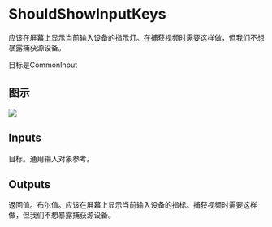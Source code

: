# ShouldShowInputKeys

应该在屏幕上显示当前输入设备的指示灯。在捕获视频时需要这样做，但我们不想暴露捕获源设备。

目标是CommonInput

## 图示

![]($-20221218-18213036.png)

## Inputs

目标。通用输入对象参考。 

## Outputs

返回值。布尔值。应该在屏幕上显示当前输入设备的指标。捕获视频时需要这样做，但我们不想暴露捕获源设备。
